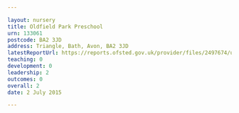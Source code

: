 ```yaml
---

layout: nursery
title: Oldfield Park Preschool
urn: 133061
postcode: BA2 3JD
address: Triangle, Bath, Avon, BA2 3JD
latestReportUrl: https://reports.ofsted.gov.uk/provider/files/2497674/urn/133061.pdf
teaching: 0
development: 0
leadership: 2
outcomes: 0
overall: 2
date: 2 July 2015

---
```

